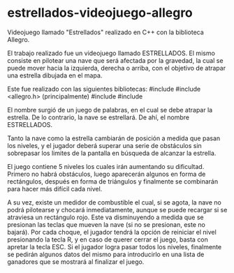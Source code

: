 # estrellados-videojuego-allegro
Videojuego llamado "Estrellados" realizado en C++ con la biblioteca Allegro.

El trabajo realizado fue un videojuego llamado ESTRELLADOS. El mismo consiste en pilotear una nave que será afectada por la gravedad, la cual se puede mover hacia la izquierda, derecha o arriba, con el objetivo de atrapar una estrella dibujada en el mapa.

Este fue realizado con las siguientes bibliotecas:
#include <iostream>
#include <allegro.h> (principalmente)
#include <cmath>
#include <list>

El nombre surgió de un juego de palabras, en el cual se debe atrapar la estrella. De lo contrario, la nave se estrellará. De ahí, el nombre ESTRELLADOS.

Tanto la nave como la estrella cambiarán de posición a medida que pasan los niveles, y el jugador deberá superar una serie de obstáculos sin sobrepasar los limites de la pantalla en búsqueda de alcanzar la estrella.

El juego contiene 5 niveles los cuales irán aumentando su dificultad. Primero no habrá obstáculos, luego aparecerán algunos en forma de rectángulos, después en forma de triángulos y finalmente se combinarán para hacer más difícil cada nivel.

A su vez, existe un medidor de combustible el cual, si se agota, la nave no podrá pilotearse y chocará inmediatamente, aunque se puede recargar si se atraviesa un rectángulo rojo. Este va disminuyendo a medida que se presionan las teclas que mueven la nave (si no se presionan, este no bajará).
Por cada choque, el jugador tendrá la opción de reiniciar el nivel presionando la tecla R, y en caso de querer cerrar el juego, basta con apretar la tecla ESC.
Si el jugador logra pasar todos los niveles, finalmente se pedirán algunos datos del mismo para introducirlo en una lista de ganadores que se mostrará al finalizar el juego.
